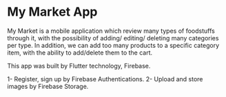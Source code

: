 # My Market App

My Market is a mobile application which review many types of foodstuffs through it, with the possibility of adding/ editing/ deleting many categories per type.  In addition, we can add too many products to a specific category item, with the ability to add/delete them to the cart.

 This app was built by Flutter technology, Firebase.

1- Register, sign up by Firebase Authentications.
2- Upload and store images by Firebase Storage.

